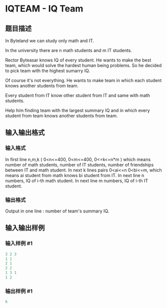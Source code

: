 # IQTEAM - IQ Team

## 题目描述

In Byteland we can study only math and IT.

In the university there are n math students and m IT students.

Rector Byteasar knows IQ of every student. He wants to make the best team, which would solve the hardest human being problems. So he decided to pick team with the highest sumarry IQ.

Of course it's not everything. He wants to make team in which each student knows another students from team.

Every student from IT know other student from IT and same with math students.

Help him finding team with the largest summary IQ and in which every student from team knows another students from team.

## 输入输出格式

### 输入格式

In first line n,m,k ( 0<n<=400, 0<m<=400, 0<=k<=n\*m ) which means number of math students, number of IT students, number of friendships between IT and math student. In next k lines pairs 0<ai<=n 0<bi<=m, which means ai student from math knows bi student from IT. In next line n numbers, IQ of i-th math student. In next line m numbers, IQ of i-th IT student.

### 输出格式

Output in one line : number of team's summary IQ.

## 输入输出样例

### 输入样例 #1

```cpp
3 2 3
1 1
2 1
2 2
1 3 1
1 2
```


### 输出样例 #1

```cpp
6
```


